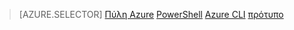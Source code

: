 > [AZURE.SELECTOR]
[Πύλη Azure](../articles/load-balancer/load-balancer-get-started-ilb-arm-portal.md)
[PowerShell](../articles/load-balancer/load-balancer-get-started-ilb-arm-ps.md)
[Azure CLI](../articles/load-balancer/load-balancer-get-started-ilb-arm-cli.md)
[πρότυπο](../articles/load-balancer/load-balancer-get-started-ilb-arm-template.md)
